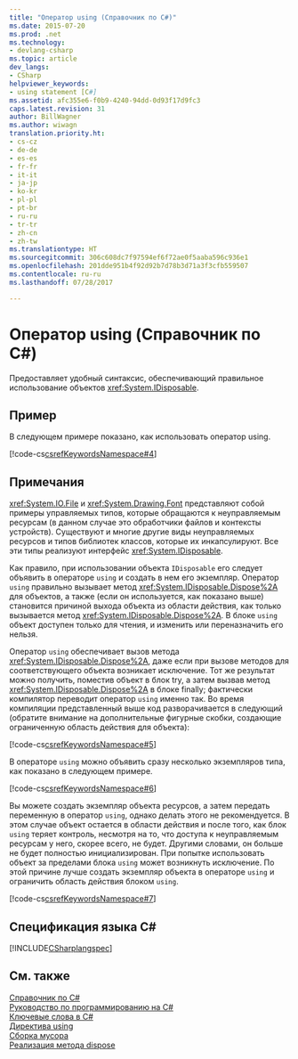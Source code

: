 ```yaml
---
title: "Оператор using (Справочник по C#)"
ms.date: 2015-07-20
ms.prod: .net
ms.technology:
- devlang-csharp
ms.topic: article
dev_langs:
- CSharp
helpviewer_keywords:
- using statement [C#]
ms.assetid: afc355e6-f0b9-4240-94dd-0d93f17d9fc3
caps.latest.revision: 31
author: BillWagner
ms.author: wiwagn
translation.priority.ht:
- cs-cz
- de-de
- es-es
- fr-fr
- it-it
- ja-jp
- ko-kr
- pl-pl
- pt-br
- ru-ru
- tr-tr
- zh-cn
- zh-tw
ms.translationtype: HT
ms.sourcegitcommit: 306c608dc7f97594ef6f72ae0f5aaba596c936e1
ms.openlocfilehash: 201dde951b4f92d92b7d78b3d71a3f3cfb559507
ms.contentlocale: ru-ru
ms.lasthandoff: 07/28/2017

---
```

# <a name="using-statement-c-reference"></a>Оператор using (Справочник по C#)
Предоставляет удобный синтаксис, обеспечивающий правильное использование объектов <xref:System.IDisposable>.  
  
## <a name="example"></a>Пример  
 В следующем примере показано, как использовать оператор using.  
  
 [!code-cs[csrefKeywordsNamespace#4](../../../csharp/language-reference/keywords/codesnippet/CSharp/using-statement_1.cs)]  
  
## <a name="remarks"></a>Примечания  
 <xref:System.IO.File> и <xref:System.Drawing.Font> представляют собой примеры управляемых типов, которые обращаются к неуправляемым ресурсам (в данном случае это обработчики файлов и контексты устройств). Существуют и многие другие виды неуправляемых ресурсов и типов библиотек классов, которые их инкапсулируют. Все эти типы реализуют интерфейс <xref:System.IDisposable>.  
  
 Как правило, при использовании объекта `IDisposable` его следует объявить в операторе `using` и создать в нем его экземпляр. Оператор `using` правильно вызывает метод <xref:System.IDisposable.Dispose%2A> для объектов, а также (если он используется, как показано выше) становится причиной выхода объекта из области действия, как только вызывается метод <xref:System.IDisposable.Dispose%2A>. В блоке `using` объект доступен только для чтения, и изменить или переназначить его нельзя.  
  
 Оператор `using` обеспечивает вызов метода <xref:System.IDisposable.Dispose%2A>, даже если при вызове методов для соответствующего объекта возникает исключение. Тот же результат можно получить, поместив объект в блок try, а затем вызвав метод <xref:System.IDisposable.Dispose%2A> в блоке finally; фактически компилятор переводит оператор `using` именно так. Во время компиляции представленный выше код разворачивается в следующий (обратите внимание на дополнительные фигурные скобки, создающие ограниченную область действия для объекта):  
  
 [!code-cs[csrefKeywordsNamespace#5](../../../csharp/language-reference/keywords/codesnippet/CSharp/using-statement_2.cs)]  
  
 В операторе `using` можно объявить сразу несколько экземпляров типа, как показано в следующем примере.  
  
 [!code-cs[csrefKeywordsNamespace#6](../../../csharp/language-reference/keywords/codesnippet/CSharp/using-statement_3.cs)]  
  
 Вы можете создать экземпляр объекта ресурсов, а затем передать переменную в оператор `using`, однако делать этого не рекомендуется. В этом случае объект остается в области действия и после того, как блок `using` теряет контроль, несмотря на то, что доступа к неуправляемым ресурсам у него, скорее всего, не будет. Другими словами, он больше не будет полностью инициализирован. При попытке использовать объект за пределами блока `using` может возникнуть исключение. По этой причине лучше создать экземпляр объекта в операторе `using` и ограничить область действия блоком `using`.  
  
 [!code-cs[csrefKeywordsNamespace#7](../../../csharp/language-reference/keywords/codesnippet/CSharp/using-statement_4.cs)]  
  
## <a name="c-language-specification"></a>Спецификация языка C#  
 [!INCLUDE[CSharplangspec](~/includes/csharplangspec-md.md)]  
  
## <a name="see-also"></a>См. также  
 [Справочник по C#](../../../csharp/language-reference/index.md)   
 [Руководство по программированию на C#](../../../csharp/programming-guide/index.md)   
 [Ключевые слова в C#](../../../csharp/language-reference/keywords/index.md)   
 [Директива using](../../../csharp/language-reference/keywords/using-directive.md)   
 [Сборка мусора](../../../standard/garbage-collection/index.md)   
 [Реализация метода dispose](../../../standard/garbage-collection/implementing-dispose.md)

